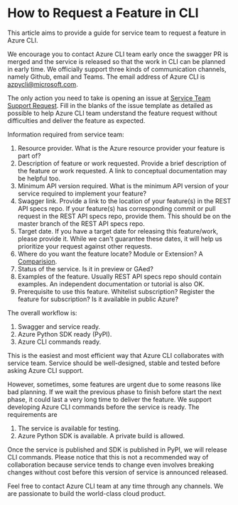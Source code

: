 How to Request a Feature in CLI
======

This article aims to provide a guide for service team to request a feature in Azure CLI.

We encourage you to contact Azure CLI team early once the swagger PR is merged and the service is released so that the work in CLI can be planned in early time. We officially support three kinds of communication channels, namely Github, email and Teams. The email address of Azure CLI is azpycli@microsoft.com.

The only action you need to take is opening an issue at [Service Team Support Request](https://github.com/Azure/azure-cli/issues/new?assignees=&labels=&template=Service_team_request.md&title=). Fill in the blanks of the issue template as detailed as possible to help Azure CLI team understand the feature request without difficulties and deliver the feature as expected.

Information required from service team:

1. Resource provider. What is the Azure resource provider your feature is part of?
2. Description of feature or work requested. Provide a brief description of the feature or work requested. A link to conceptual documentation may be helpful too.
3. Minimum API version required. What is the minimum API version of your service required to implement your feature?
4. Swagger link. Provide a link to the location of your feature(s) in the REST API specs repo. If your feature(s) has corresponding commit or pull request in the REST API specs repo, provide them. This should be on the master branch of the REST API specs repo.
5. Target date. If you have a target date for releasing this feature/work, please provide it. While we can't guarantee these dates, it will help us prioritize your request against other requests.
6. Where do you want the feature locate? Module or Extension? A [Comparision](https://github.com/Azure/azure-cli/blob/dev/doc/onboarding_guide.md#extension-vs-module).
7. Status of the service. Is it in preview or GAed?
8. Examples of the feature. Usually REST API specs repo should contain examples. An independent documentation or tutorial is also OK.  
9. Prerequisite to use this feature. Whitelist subscription? Register the feature for subscription? Is it available in public Azure?

The overall workflow is:
1. Swagger and service ready.
2. Azure Python SDK ready (PyPI).
3. Azure CLI commands ready.

This is the easiest and most efficient way that Azure CLI collaborates with service team. Service should be well-designed, stable and tested before asking Azure CLI support.

However, sometimes, some features are urgent due to some reasons like bad planning. If we wait the previous phase to finish before start the next phase, it could last a very long time to deliver the feature. We support developing Azure CLI commands before the service is ready. The requirements are 
1. The service is available for testing.
2. Azure Python SDK is available. A private build is allowed.

Once the service is published and SDK is published in PyPI, we will release CLI commands. Please notice that this is not a recommended way of collaboration because service tends to change even involves breaking changes without cost before this version of service is announced released.

Feel free to contact Azure CLI team at any time through any channels. We are passionate to build the world-class cloud product.
